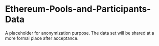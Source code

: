 # Ethereum-Pools-and-Participants-Data

A placeholder for anonymization purpose.
The data set will be shared at a more formal place after acceptance.
